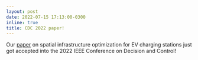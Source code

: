 ```yaml
---
layout: post
date: 2022-07-15 17:13:00-0300
inline: true
title: CDC 2022 paper!
---
```


Our [paper](assets/pdf/cdc22.pdf) on spatial infrastructure optimization for EV charging stations just got accepted into the 2022 IEEE Conference on Decision and Control!
